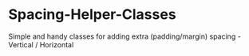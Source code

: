 # Spacing-Helper-Classes

Simple and handy classes for adding extra (padding/margin) spacing - Vertical / Horizontal
